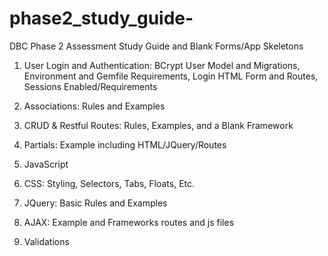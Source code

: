 # phase2_study_guide-
DBC Phase 2 Assessment Study Guide and Blank Forms/App Skeletons


1. User Login and Authentication: BCrypt User Model and Migrations, Environment and Gemfile Requirements, Login HTML Form and Routes, Sessions Enabled/Requirements

2. Associations: Rules and Examples

3. CRUD & Restful Routes: Rules, Examples, and a Blank Framework

4. Partials: Example including HTML/JQuery/Routes

5. JavaScript

6. CSS: Styling, Selectors, Tabs, Floats, Etc.

7. JQuery: Basic Rules and Examples

8. AJAX: Example and Frameworks routes and js files

9. Validations

